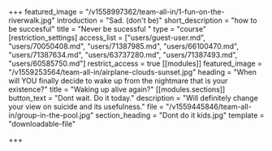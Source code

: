 +++
featured_image = "/v1558997362/team-all-in/1-fun-on-the-riverwalk.jpg"
introduction = "Sad. (don't be)"
short_description = "how to be succesful"
title = "Never be sucessful "
type = "course"
[restriction_settings]
access_list = ["users/guest-user.md", "users/70050408.md", "users/71387985.md", "users/66100470.md", "users/71387634.md", "users/63737280.md", "users/71387493.md", "users/60585750.md"]
restrict_access = true
[[modules]]
featured_image = "/v1559253564/team-all-in/airplane-clouds-sunset.jpg"
heading = "When will YOU finally decide to wake up from the nightmare that is your existence?"
title = "Waking up alive again?"
[[modules.sections]]
button_text = "Dont wait. Do it today."
description = "Will definitely change your view on suicide and its usefulness."
file = "/v1559445846/team-all-in/group-in-the-pool.jpg"
section_heading = "Dont do it kids.jpg"
template = "downloadable-file"

+++
